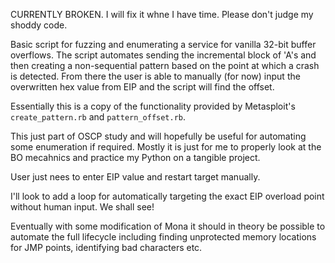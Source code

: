 CURRENTLY BROKEN. I will fix it whne I have time.
Please don't judge my shoddy code.

Basic script for fuzzing and enumerating a service for vanilla 32-bit buffer overflows.
The script automates sending the incremental block of 'A's and then creating a non-sequential pattern based on the point at which a crash is detected.
From there the user is able to manually (for now) input the overwritten hex value from EIP and the script will find the offset.

Essentially this is a copy of the functionality provided by Metasploit's `create_pattern.rb` and `pattern_offset.rb`.

This just part of OSCP study and will hopefully be useful for automating some enumeration if required. Mostly it is just for me to properly look at the BO mecahnics and practice my Python on a tangible project.

User just nees to enter EIP value and restart target manually.

I'll look to add a loop for automatically targeting the exact EIP overload point without human input. We shall see!

Eventually with some modification of Mona it should in theory be possible to automate the full lifecycle including finding unprotected memory locations for JMP points, identifying bad characters etc.
